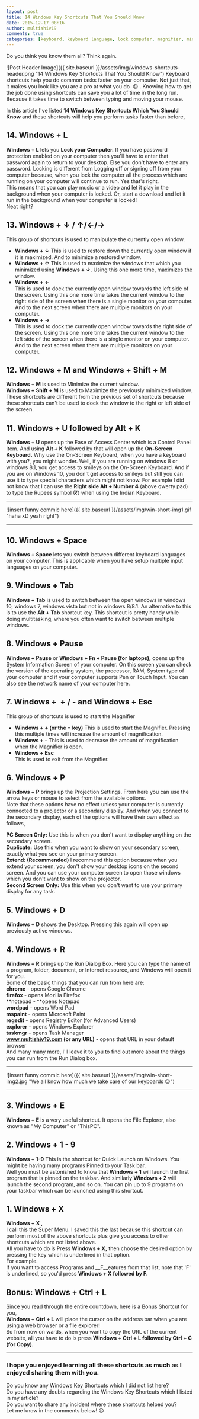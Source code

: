 ```yaml
---
layout: post
title: 14 Windows Key Shortcuts That You Should Know
date: 2015-12-17 08:16
author: multishiv19
comments: true
categories: [keyboard, keyboard language, lock computer, magnifier, minimize maximize, on-screen keyboard, Projection Settings, shortcuts, Super Menu, system info, Tips, Windows]
---
```


Do you think you know them all? Think again.

![Post Header Image]({{ site.baseurl }}/assets/img/windows-shortcuts-header.png "14 Windows Key Shortcuts That You Should Know")
Keyboard shortcuts help you do common tasks faster on your computer. Not just that, it makes you look like you are a pro at what you do  :wink: . Knowing how to get the job done using shortcuts can save you a lot of time in the long run. Because it takes time to switch between typing and moving your mouse.

In this article I've listed **14 Windows Key Shortcuts Which You Should Know** and these shortcuts will help you perform tasks faster than before, 

## **14\. Windows + L**

**Windows + L** lets you **Lock your Computer.** If you have password protection enabled on your computer then you'll have to enter that password again to return to your desktop. Else you don't have to enter any password. Locking is different from Logging off or signing off from your computer because, when you lock the computer all the process which are running on your computer will continue to run. Yes that's right.  
This means that you can play music or a video and let it play in the background when your computer is locked. Or, start a download and let it run in the background when your computer is locked!  
Neat right?

## **13\. Windows + ↓ / ↑/←/→**

This group of shortcuts is used to manipulate the currently open window.

*   **Windows + ↓**
    This is used to restore down the currently open window if it is maximized. And to minimize a restored window.
*   **Windows + ↑**
    This is used to maximize the windows that which you minimized using **Windows + ↓**. Using this one more time, maximizes the window.
*   **Windows + ←**  
    This is used to dock the currently open window towards the left side of the screen. Using this one more time takes the current window to the right side of the screen when there is a single monitor on your computer. And to the next screen when there are multiple monitors on your computer.
*   **Windows + →**  
    This is used to dock the currently open window towards the right side of the screen. Using this one more time takes the current window to the left side of the screen when there is a single monitor on your computer. And to the next screen when there are multiple monitors on your computer.

## **12. Windows + M and Windows + Shift + M**

**Windows + M** is used to Minimize the current window.  
**Windows + Shift + M** is used to Maximize the previously minimized window.  
These shortcuts are different from the previous set of shortcuts because these shortcuts can't be used to dock the window to the right or left side of the screen.

## **11. Windows + U followed by Alt + K**

**Windows + U** opens up the Ease of Access Center which is a Control Panel Item. And using **Alt + K** followed by that will open up the **On-Screen Keyboard.** Why use the On-Screen Keyboard, when you have a keyboard with you?, you might wonder. Well, if you are running on windows 8 or windows 8.1, you get access to smileys on the On-Screen Keyboard. And if you are on Windows 10, you don't get access to smileys but still you can use it to type special characters which might not know. For example I did not know that I can use the **Right side Alt + Number 4** (above qwerty pad) to type the Rupees symbol (₹) when using the Indian Keyboard.

* * *
![insert funny commic here]({{ site.baseurl }}/assets/img/win-short-img1.gif "haha xD yeah right")
* * *

## **10\. Windows + Space**

**Windows + Space** lets you switch between different keyboard languages on your computer. This is applicable when you have setup multiple input languages on your computer.

## **9\. Windows + Tab**

**Windows + Tab** is used to switch between the open windows in windows 10, windows 7, windows vista but not in windows 8/8.1\. An alternative to this is to use the **Alt + Tab** shortcut key. This shortcut is pretty handy while doing multitasking, where you often want to switch between multiple windows.

## **8\. Windows + Pause**

**Windows + Pause** or **Windows + Fn + Pause (for laptops),** opens up the System Information Screen of your computer. On this screen you can check the version of the operating system, the processor, RAM, System type of your computer and if your computer supports Pen or Touch Input. You can also see the network name of your computer here.

## **7\. Windows +  + / - and Windows + Esc**

This group of shortcuts is used to start the Magnifier

*   **Windows + + (or the = key)**
    This is used to start the Magnifier. Pressing this multiple times will increase the amount of magnification.
*   **Windows + -**
    This is used to decrease the amount of magnification when the Magnifier is open.
*   **Windows + Esc**  
    This is used to exit from the Magnifier.

## **6. Windows + P**

**Windows + P** brings up the Projection Settings. From here you can use the arrow keys or mouse to select from the available options.  
Note that these options have no effect unless your computer is currently connected to a projector or a secondary display. And when you connect to the secondary display, each of the options will have their own effect as follows,  

**PC Screen Only:** Use this is when you don't want to display anything on the secondary screen.  
**Duplicate:** Use this when you want to show on your secondary screen, exactly what you see on your primary screen.  
**Extend: (Recommended)** I recommend this option because when you extend your screen, you don't show your desktop icons on the second screen. And you can use your computer screen to open those windows which you don't want to show on the projector.  
**Second Screen Only:** Use this when you don't want to use your primary display for any task.

## **5\. Windows + D**

**Windows + D** shows the Desktop. Pressing this again will open up previously active windows.

## **4\. Windows + R**

**Windows + R** brings up the Run Dialog Box. Here you can type the name of a program, folder, document, or Internet resource, and Windows will open it for you.  
Some of the basic things that you can run from here are:  
**chrome** - opens Google Chrome  
**firefox** - opens Mozilla Firefox  
**notepad - **opens Notepad  
**wordpad** - opens Word Pad  
**mspaint** - opens Microsoft Paint  
**regedit** - opens Registry Editor (for Advanced Users)  
**explorer** - opens Windows Explorer  
**taskmgr** - opens Task Manager  
**www.multishiv19.com (or any URL)** - opens that URL in your default browser  
And many many more, I'll leave it to you to find out more about the things you can run from the Run Dialog box.

* * *
![insert funny commic here]({{ site.baseurl }}/assets/img/win-short-img2.jpg "We all know how much we take care of our keyboards :wink:")
* * *

## **3\. Windows + E**

**Windows + E** is a very useful shortcut. It opens the File Explorer, also known as "My Computer" or "ThisPC".

## **2\. Windows + 1 - 9**

**Windows + 1-9** This is the shortcut for Quick Launch on Windows. You might be having many programs Pinned to your Task bar.  
Well you must be astonished to know that **Windows + 1** will launch the first program that is pinned on the taskbar. And similarly **Windows + 2** will launch the second program, and so on. You can pin up to 9 programs on your taskbar which can be launched using this shortcut.

## **1\. Windows + X**

**Windows + X ,**  
I call this the Super Menu. I saved this the last because this shortcut can perform most of the above shortcuts plus give you access to other shortcuts which are not listed above.  
All you have to do is Press **Windows + X,** then choose the desired option by pressing the key which is underlined in that option.  
For example.  
If you want to access Programs and __F__eatures from that list, note that 'F' is underlined, so you'd press **Windows + X followed by F.**

## **Bonus: Windows + Ctrl + L** 

Since you read through the entire countdown, here is a Bonus Shortcut for you,  
**Windows + Ctrl + L** will place the cursor on the address bar when you are using a web browser or a file explorer!  
So from now on wards, when you want to copy the URL of the current website, all you have to do is press **Windows + Ctrl + L followed by Ctrl + C (for Copy).**

* * *

### I hope you enjoyed learning all these shortcuts as much as I enjoyed sharing them with you.  
Do you know any Windows Key Shortcuts which I did not list here?  
Do you have any doubts regarding the Windows Key Shortcuts which I listed in my article?  
Do you want to share any incident where these shortcuts helped you?  
Let me know in the comments below! :smiley:

